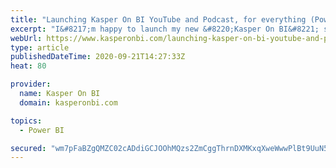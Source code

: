 ```yaml
---
title: "Launching Kasper On BI YouTube and Podcast, for everything (Power) BI and Analytics"
excerpt: "I&#8217;m happy to launch my new &#8220;Kasper On BI&#8221; show. At Kasper On BI we will talk about everything Business Intelligence and its ecosystem. From...The post Launching Kasper On BI YouTube and Podcast, for everything (Power) BI and Analytics appeared first on Kasper On BI. "
webUrl: https://www.kasperonbi.com/launching-kasper-on-bi-youtube-and-podcast-for-everything-power-bi-and-analytics/
type: article
publishedDateTime: 2020-09-21T14:27:33Z
heat: 80

provider:
  name: Kasper On BI
  domain: kasperonbi.com

topics:
  - Power BI

secured: "wm7pFaBZgQMZC02cADdiGCJOOhMQzs2ZmCggThrnDXMKxqXweWwwPlBt9UuN5/mW+iDpdqtlw15kDeH0dEGqHD6GL2M96OoJjM0XN3FvGScsdPlwcVtqh+4l7+omvpfHiUJPue0cAfrgPOj9UtpO8kpZqMu6w6KnqxAh9W4pMlWklpEsEifI3Ck/XEQWzyfNvsFzbJh3Z2Q+8GCTFLdqnLWBjZM11NTsCXtOrsJBVVWtSm3GBLmTz5K0RUBHw8QidtMvqWXNnyA0STptMbL8z0vVa3Tqa1E6W7WiKs8osBaZ9sR/SPXcL3DD0zfswcURL24dFGWGBg7B+fmsU3bfnHOk91Ikoj1A7zz/0iTEOok=;NBZPhIqNiSGfxOWwA6GXmA=="
---
```


